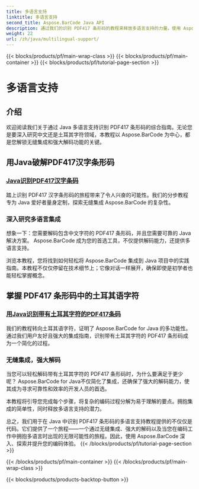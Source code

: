 ```yaml
---
title: 多语言支持
linktitle: 多语言支持
second_title: Aspose.BarCode Java API
description: 通过我们的识别 PDF417 条形码的教程来释放多语言支持的力量。使用 Aspose.BarCode 深入研究 Java 编码以实现无缝集成。
weight: 22
url: /zh/java/multilingual-support/
---
```


{{< blocks/products/pf/main-wrap-class >}}
{{< blocks/products/pf/main-container >}}
{{< blocks/products/pf/tutorial-page-section >}}

# 多语言支持


## 介绍
欢迎阅读我们关于通过 Java 多语言支持识别 PDF417 条形码的综合指南。无论您是要深入研究中文还是土耳其字符领域，本教程以 Aspose.BarCode 为中心，都是您解锁无缝集成和强大解码功能的关键。

## 用Java破解PDF417汉字条形码
### [Java识别PDF417汉字条码](./recognizing-pdf417-chinese-characters/)

踏上识别 PDF417 汉字条形码的旅程带来了令人兴奋的可能性。我们的分步教程专为 Java 爱好者量身定制，探索无缝集成 Aspose.BarCode 的复杂性。

### 深入研究多语言集成
想象一下：您需要解码包含中文字符的 PDF417 条形码，并且您需要可靠的 Java 解决方案。 Aspose.BarCode 成为您的首选工具，不仅提供解码能力，还提供多语言支持。

浏览本教程，您将找到如何轻松将 Aspose.BarCode 集成到 Java 项目中的实践指南。本教程不仅仅停留在技术细节上；它像对话一样展开，确保即使是初学者也能轻松掌握概念。

## 掌握 PDF417 条形码中的土耳其语字符
### [用Java识别带有土耳其字符的PDF417条码](./recognizing-pdf417-turkish-characters/)

我们的教程转向土耳其语字符，证明了 Aspose.BarCode for Java 的多功能性。通过我们用户友好且强大的集成指南，识别带有土耳其字符的 PDF417 条形码成为一个简化的过程。

### 无缝集成，强大解码
当您可以轻松解码带有土耳其字符的 PDF417 条形码时，为什么要满足于更少呢？ Aspose.BarCode for Java不仅简化了集成，还确保了强大的解码能力，使其成为寻求可靠性和效率的开发人员的首选。

本教程将引导您完成每个步骤，将复杂的编码过程分解为易于理解的要点。拥抱集成的简单性，同时释放多语言支持的潜力。

总之，我们用于在 Java 中识别 PDF417 条形码的多语言支持教程提供的不仅仅是代码。它们提供了一个旅程——一个通过无缝集成、强大的解码以及当您在编码工作中拥抱多语言时出现的无限可能性的旅程。因此，使用 Aspose.BarCode 深入、探索并提升您的编码体验。
{{< /blocks/products/pf/tutorial-page-section >}}

{{< /blocks/products/pf/main-container >}}
{{< /blocks/products/pf/main-wrap-class >}}

{{< blocks/products/products-backtop-button >}}
